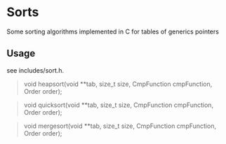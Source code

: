 Sorts
=====

Some sorting algorithms implemented in C for tables of generics pointers

Usage
-----

see includes/sort.h.

> void heapsort(void **tab, size_t size, CmpFunction cmpFunction, Order order);

> void quicksort(void **tab, size_t size, CmpFunction cmpFunction, Order order);

> void mergesort(void **tab, size_t size, CmpFunction cmpFunction, Order order); 
